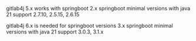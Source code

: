 gitlab4j 5.x works with springboot 2.x
springboot minimal versions with java 21 support 2.7.10, 2.5.15, 2.6.15 

gitlab4j 6.x is needed for springboot versions 3.x
springboot minimal versions with java 21 support 3.0.3, 3.1.x